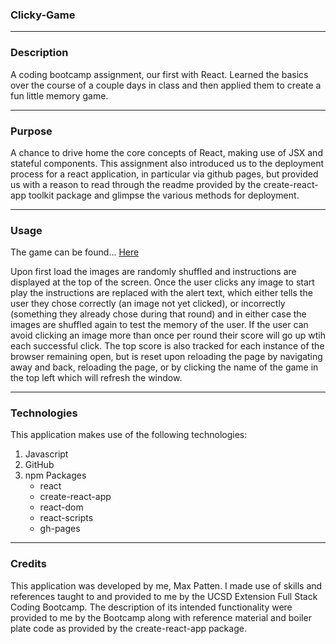 ### Clicky-Game
---

### Description
A coding bootcamp assignment, our first with React. Learned the basics over the course of a couple days in class and then applied them to create a fun little memory game.

---

### Purpose
A chance to drive home the core concepts of React, making use of JSX and stateful components. This assignment also introduced us to the deployment process for a react application, in particular via github pages, but provided us with a reason to read through the readme provided by the create-react-app toolkit package and glimpse the various methods for deployment.

--- 

### Usage
The game can be found... [Here](https://rhadmax.github.io/clicky-game/)

Upon first load the images are randomly shuffled and instructions are displayed at the top of the screen. Once the user clicks any image to start play the instructions are replaced with the alert text, which either tells the user they chose correctly (an image not yet clicked), or incorrectly (something they already chose during that round) and in either case the images are shuffled again to test the memory of the user. If the user can avoid clicking an image more than once per round their score will go up wtih each successful click. The top score is also tracked for each instance of the browser remaining open, but is reset upon reloading the page by navigating away and back, reloading the page, or by clicking the name of the game in the top left which will refresh the window.

---

### Technologies
This application makes use of the following technologies:

1. Javascript
2. GitHub
3. npm Packages
    * react
    * create-react-app
    * react-dom
    * react-scripts
    * gh-pages

---

### Credits
This application was developed by me, Max Patten. I made use of skills and references taught to and provided to me by the UCSD Extension Full Stack Coding Bootcamp. The description of its intended functionality were provided to me by the Bootcamp along with reference material and boiler plate code as provided by the create-react-app package.
